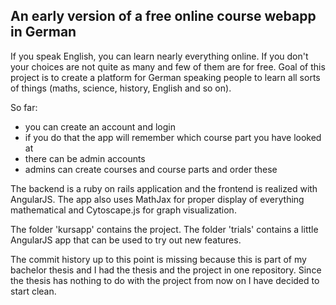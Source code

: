An early version of a free online course webapp in German
-------------------------- 
If you speak English, you can learn nearly everything online. If you don't your choices are not quite as many and few of them are for free. Goal of this project is to create a platform for German speaking people to learn all sorts of things (maths, science, history, English and so on).

So far:
- you can create an account and login
- if you do that the app will remember which course part you have looked at
- there can be admin accounts
- admins can create courses and course parts and order these

The backend is a ruby on rails application and the frontend is realized with AngularJS. The app also uses MathJax for proper display of everything mathematical and Cytoscape.js for graph visualization.

The folder 'kursapp' contains the project. The folder 'trials' contains a little AngularJS app that can be used to try out new features.

The commit history up to this point is missing because this is part of my bachelor thesis and I had the thesis and the project in one repository. Since the thesis has nothing to do with the project from now on I have decided to start clean.